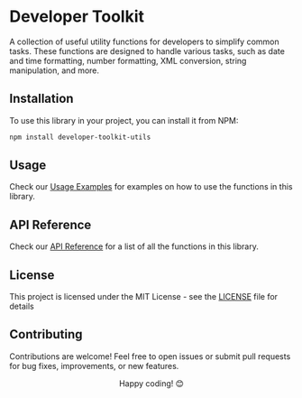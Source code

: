# Developer Toolkit

A collection of useful utility functions for developers to simplify common tasks. These functions are designed to handle various tasks, such as date and time formatting, number formatting, XML conversion, string manipulation, and more.

## Installation

To use this library in your project, you can install it from NPM:

```bash
npm install developer-toolkit-utils
```

## Usage

Check our [Usage Examples](./docs/README.md#usage) for examples on how to use the functions in this library.

## API Reference

Check our [API Reference](./docs/README.md#api-reference) for a list of all the functions in this library.


## License

This project is licensed under the MIT License - see the [LICENSE](LICENSE) file for details


## Contributing

Contributions are welcome! Feel free to open issues or submit pull requests for bug fixes, improvements, or new features.

<p align="center"> Happy coding! 😊 </p>
